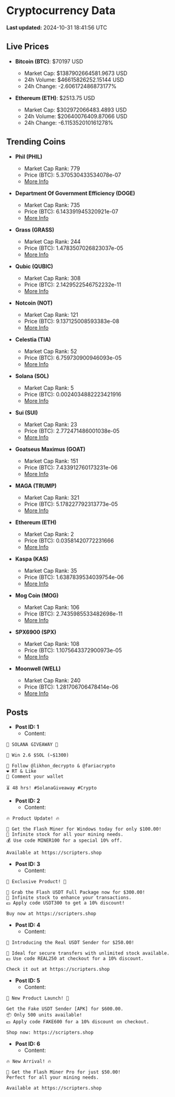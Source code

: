 # Cryptocurrency Data

**Last updated:** 2024-10-31 18:41:56 UTC

## Live Prices
- **Bitcoin (BTC)**: $70197 USD
  - Market Cap: $1387902664581.9673 USD
  - 24h Volume: $46615826252.15144 USD
  - 24h Change: -2.606172486873177%

- **Ethereum (ETH)**: $2513.75 USD
  - Market Cap: $302972066483.4893 USD
  - 24h Volume: $20640076409.87066 USD
  - 24h Change: -6.115352010161278%

## Trending Coins
- **Phil (PHIL)**
  - Market Cap Rank: 779
  - Price (BTC): 5.370530433534078e-07
  - [More Info](https://www.coingecko.com/en/coins/phil)

- **Department Of Government Efficiency (DOGE)**
  - Market Cap Rank: 735
  - Price (BTC): 6.143391945320921e-07
  - [More Info](https://www.coingecko.com/en/coins/department-of-government-efficiency)

- **Grass (GRASS)**
  - Market Cap Rank: 244
  - Price (BTC): 1.4783507026823037e-05
  - [More Info](https://www.coingecko.com/en/coins/grass)

- **Qubic (QUBIC)**
  - Market Cap Rank: 308
  - Price (BTC): 2.1429522546752232e-11
  - [More Info](https://www.coingecko.com/en/coins/qubic)

- **Notcoin (NOT)**
  - Market Cap Rank: 121
  - Price (BTC): 9.137125008593383e-08
  - [More Info](https://www.coingecko.com/en/coins/notcoin)

- **Celestia (TIA)**
  - Market Cap Rank: 52
  - Price (BTC): 6.759730900946093e-05
  - [More Info](https://www.coingecko.com/en/coins/celestia)

- **Solana (SOL)**
  - Market Cap Rank: 5
  - Price (BTC): 0.0024034882223421916
  - [More Info](https://www.coingecko.com/en/coins/solana)

- **Sui (SUI)**
  - Market Cap Rank: 23
  - Price (BTC): 2.772471486001038e-05
  - [More Info](https://www.coingecko.com/en/coins/sui)

- **Goatseus Maximus (GOAT)**
  - Market Cap Rank: 151
  - Price (BTC): 7.433912760173231e-06
  - [More Info](https://www.coingecko.com/en/coins/goatseus-maximus)

- **MAGA (TRUMP)**
  - Market Cap Rank: 321
  - Price (BTC): 5.178227792313773e-05
  - [More Info](https://www.coingecko.com/en/coins/maga)

- **Ethereum (ETH)**
  - Market Cap Rank: 2
  - Price (BTC): 0.03581420772231666
  - [More Info](https://www.coingecko.com/en/coins/ethereum)

- **Kaspa (KAS)**
  - Market Cap Rank: 35
  - Price (BTC): 1.6387839534039754e-06
  - [More Info](https://www.coingecko.com/en/coins/kaspa)

- **Mog Coin (MOG)**
  - Market Cap Rank: 106
  - Price (BTC): 2.7435985533482698e-11
  - [More Info](https://www.coingecko.com/en/coins/mog-coin)

- **SPX6900 (SPX)**
  - Market Cap Rank: 108
  - Price (BTC): 1.1075643372900973e-05
  - [More Info](https://www.coingecko.com/en/coins/spx6900)

- **Moonwell (WELL)**
  - Market Cap Rank: 240
  - Price (BTC): 1.281706706478414e-06
  - [More Info](https://www.coingecko.com/en/coins/moonwell)

## Posts
- **Post ID: 1**
  - Content:
```
🚀 SOLANA GIVEAWAY 🚀

🎁 Win 2.6 $SOL (~$1300)

🤝 Follow @likhon_decrypto & @fariacrypto
❤️ RT & Like
💬 Comment your wallet

⏳ 48 hrs! #SolanaGiveaway #Crypto
```

- **Post ID: 2**
  - Content:
```
🔥 Product Update! 🔥

🚀 Get the Flash Miner for Windows today for only $100.00!
🔋 Infinite stock for all your mining needs.
💰 Use code MINER100 for a special 10% off.

Available at https://scripters.shop
```

- **Post ID: 3**
  - Content:
```
🎁 Exclusive Product! 🎁

💸 Grab the Flash USDT Full Package now for $300.00!
🎉 Infinite stock to enhance your transactions.
💵 Apply code USDT300 to get a 10% discount!

Buy now at https://scripters.shop
```

- **Post ID: 4**
  - Content:
```
💎 Introducing the Real USDT Sender for $250.00!

💼 Ideal for secure transfers with unlimited stock available.
💵 Use code REAL250 at checkout for a 10% discount.

Check it out at https://scripters.shop
```

- **Post ID: 5**
  - Content:
```
🚀 New Product Launch! 🚀

Get the Fake USDT Sender [APK] for $600.00.
📦 Only 500 units available!
💵 Apply code FAKE600 for a 10% discount on checkout.

Shop now: https://scripters.shop
```

- **Post ID: 6**
  - Content:
```
🔥 New Arrival! 🔥

💸 Get the Flash Miner Pro for just $50.00!
Perfect for all your mining needs.

Available at https://scripters.shop
```

